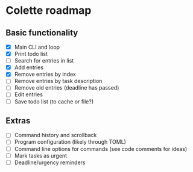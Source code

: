 # Colette roadmap

## Basic functionality
- [x] Main CLI and loop
- [x] Print todo list
- [ ] Search for entries in list
- [x] Add entries
- [x] Remove entries by index
- [ ] Remove entries by task description
- [ ] Remove old entries (deadline has passed)
- [ ] Edit entries
- [ ] Save todo list (to cache or file?)

## Extras
- [ ] Command history and scrollback
- [ ] Program configuration (likely through TOML)
- [ ] Command line options for commands (see code comments for ideas)
- [ ] Mark tasks as urgent
- [ ] Deadline/urgency reminders